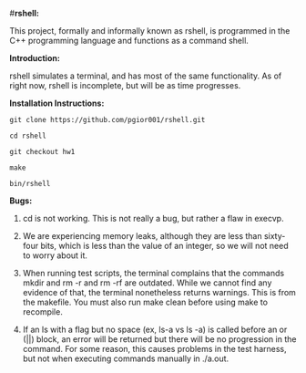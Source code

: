 #**rshell:**

This project, formally and informally known as rshell, is programmed in the C++
programming language and functions as a command shell.

**Introduction:**

rshell simulates a terminal, and has most of the same functionality. As of
right now, rshell is incomplete, but will be as time progresses.

**Installation Instructions:**


    git clone https://github.com/pgior001/rshell.git

    cd rshell

    git checkout hw1

    make

    bin/rshell

**Bugs:**


1) cd is not working. This is not really a bug, but rather a flaw in execvp.


2) We are experiencing memory leaks, although they are less than sixty-four
bits, which is less than the value of an integer, so we will not need to
worry about it.


3) When running test scripts, the terminal complains that the commands mkdir and
rm -r and rm -rf are outdated. While we cannot find any evidence of that, the
terminal nonetheless returns warnings.
This is from the makefile. You must also run make clean before using make 
to recompile.

4) If an ls with a flag but no space (ex, ls-a vs ls -a) is called before an or
(||) block, an error will be returned but there will be no progression in the
command. For some reason, this causes problems in the test harness, but not
when executing commands manually in ./a.out.
